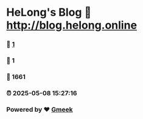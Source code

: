 # HeLong's Blog :link: http://blog.helong.online 
### :page_facing_up: [1](http://blog.helong.online/tag.html) 
### :speech_balloon: 1 
### :hibiscus: 1661 
### :alarm_clock: 2025-05-08 15:27:16 
### Powered by :heart: [Gmeek](https://github.com/Meekdai/Gmeek)
